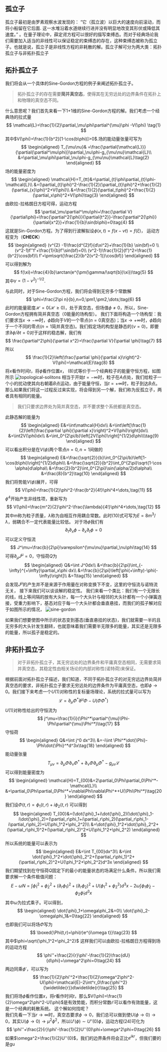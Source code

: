 ## 孤立子
孤立子最初是由罗素观察水波发现的： “它（孤立波）以巨大的速度向前滚动，而将小船留在它后面. 这一水堆沿着水道继续行进并没有明显地改变其形伏或降低其速度。” 。在量子理论中，薛定谔方程可以很好的描写束缚态。而对于经典场论我们需要加入适当的非线性可以保证稳定的束缚态的存在，这种束缚态被称为孤立子。也就是说，孤立子是非线性方程的非耗散的解。孤立子解可分为两大类：拓扑孤立子与非拓扑孤立子
## 拓扑孤立子
我们将会从一个具体的Sine-Gordon方程的例子来阐述拓扑孤立子。
>拓扑孤立子的存在需要**简并真空态**，使得其在无穷远处的边界条件在拓扑上和物理的真空态不同。

什么意思呢？我们首先来看一下1+1维的Sine-Gordon方程的解。我们考虑一个经典场的拉式量
$$
 \mathcal{L}=\frac{1}{2}\partial_\mu\phi\partial^{\mu}\phi -V(\phi) \tag{1}
$$
其中$V(\phi)=\frac{1}{b^2}[1-\cos(b\phi)]>0$.场的能动量张量可写为
$$
\begin{aligned}
T_{\mu\nu}& =\frac{\partial{\mathcal{L}}}{\partial(\partial^\mu\phi)}\partial_\nu\phi-g_{\mu\nu}\mathcal{L}\\
&=\partial_\mu\phi\partial_\nu\phi-g_{\mu\nu}\mathcal{L}\tag{2}
\end{aligned}
$$
场的能量密度为
$$
\begin{aligned}
\mathcal{H}=T_{tt}&=\partial_{t}\phi\partial_{t}\phi-\mathcal{L}\\
&=(\partial_{t}\phi)^2-\frac{1}{2}(\partial_{t}\phi)^2+\frac{1}{2}(\partial_{x}\phi)^2+V(\phi)\\
&=\frac{1}{2}(\partial_t\phi)^2+\frac{1}{2}(\partial_x\phi)^2+V(\phi)\tag{3}
\end{aligned}
$$
由欧拉-拉格朗日方程可得，运动方程
$$
\partial_\mu\partial^\mu\phi+\frac{\partial V}{\partial\phi}=\frac{\partial^2{\phi}}{\partial{t^2}}-\frac{\partial^2{\phi}}{\partial{x^2}}+\frac{1}{b}\sin(b\phi)=0\tag{4}
$$
这就是Sin-Gordon方程。为了得到行波解拟设$\phi(x,t)=f(x-vt)=f(\xi)$，
运动方程变为（**CHECK**）
$$
\begin{aligned}
(v^{2} -1)\frac{d^{2}f}{d\xi^2}+\frac{1}{b} \sin(bf)=0 \\
(v^2-1)f''f'+\frac{1}{b}f'\sin(bf)=0\\
(v^2-1)\frac{1}{2}(f')^2=\frac{1}{b^2}\cos(bf)\\
f'=\pm\sqrt{\frac{2}{b^2(v^2-1)}\cos(bf)}
\end{aligned}
$$
可以得到解为
$$
f(\xi)=\frac{4}{b}\arctan(e^{\pm(\gamma/\sqrt{b})\xi})\tag{5}
$$
其中$\gamma=(1-v^2)^{-1/2}$.

与此同时，对于Sine-Gordon方程，我们将会得到无穷多个常数解
$$
\phi=\frac{2\pi n}{b},n=0,\pm1,\pm2,\dots;\tag{6}
$$
此时的能量密度$\mathcal{H}=0(\mathcal{H}\ge0)$，处于真空态，但场值$\phi\neq0$，所以，Sine-Gordon方程拥有简并真空态（$0$能量的场构型）。
我们下面将构造一个场构型：我们要求当$x\rightarrow-\infty$时，$\phi$趋向于$V$的一个零点($n=0$真空态)；当$x\rightarrow+\infty$时，$\phi$趋向于一个不同的零点($n=1$简并真空态)。我们假定场的构型是静态的$(v=0)$，即要求$\partial\phi/\partial t=0$对于这样的稳态解，我们有
$$
\frac{\partial^2\phi}{\partial x^2}=\frac{\partial V}{\partial \phi}\tag{7}
$$
所以
$$
\frac{1}{2}\left(\frac{\partial \phi}{\partial x}\right)^2-V(\phi)=\mathcal{E}\tag{8}
$$
将$x$看作时间$t$，将$\phi$看作位置$x$， (8)式等价于一个经典粒子的能量守恒方程，如图所示
<img src="https://cdn.staticaly.com/gh/McFuing/images-hosting@main/images/topological-solitons.229iekj54c9s.webp" alt="topological-solitons" />
相当于开始$t=-\infty$时，粒子在$A$点处，我们给粒子一个小的扰动使其向右朝着$B$点运动，由于能量守恒，当$t=+\infty$时，粒子到达$B$点。那么如果我们将这一过程反过来实现，将会得到另一个解，我们称为反孤立子，两者具有相同的能量。
>我们只要求边界处为简并真空态，并不要求整个系统都是真空态。

此静态解的能量为
$$
\begin{aligned}
E&=\int\mathcal{H}dx\\
&=\int\left[\frac{1}{2}\left(\frac{\partial \phi}{\partial x}\right)^2+V(\phi)\right]dx\\
&=\int2V(\phi)dx\\
&=\int_0^{2\pi/b}\left[2V(\phi)\right]^{1/2}d\phi\\\tag{9}
\end{aligned}
$$
可以看出积分是在$V(\phi)$两个零点$n=0,n=1$间做的
$$
\begin{aligned}
E&=\frac{\sqrt{2}}{b}\int_0^{2\pi/b}\left[1-\cos(b\phi)\right]^{1/2}d\phi\\
&=\frac{\sqrt{2}}{b^2}\int_0^{2\pi}\sqrt{1-\cos \alpha}d\alpha\\
&=\frac{2}{b^2}\int_0^{2\pi}\sin(\alpha/2)d\alpha\\
&=\frac{8}{b^2}\tag{10}
\end{aligned}
$$
我们将势能$V(\phi)$展开，可得
$$
V(\phi)=\frac{1}{2}\phi^2-\frac{b^2}{4!}\phi^4+\dots,\tag{11}
$$
$\phi^4$开始产生非线性项，重新写为
$$
V(\phi)=\frac{m^2}{2}\phi^2-\frac{\lambda}{4!}\phi^4+\dots,\tag{12}
$$
其中$m$称为粒子质量，$\lambda$称为自相互作用耦合常数。此时(10)式可写为$E=8m^3/\lambda$，弱耦合不一定代表能量比较低。
对于场$\phi$我们有
$$
\partial_t\partial_x\phi-\partial_x\partial_t\phi=0\tag{13}
$$
可以定义守恒流
$$
J^\mu=\frac{b}{2\pi}\varepsilon^{\mu\nu}\partial_\nu\phi\tag{14}
$$
可得$\partial_\mu J^{\mu}=0$，守恒荷$Q$为
$$
\begin{aligned}
Q&=\int J^0dx\\
&=\frac{b}{2\pi}\int_{-\infty}^{+\infty}\partial_x\phi dx\\
&=\frac{b}{2\pi}\left[\phi(+\infty)-\phi(-\infty)\right]\\
&=1\tag{15}
\end{aligned}
$$
会发现$J^\mu$的产生并不是来源于作用量在对称变换下不变，这里的守恒流与诺特流无关，
接下来我们可以谈谈解的稳定性。
我们来看一个类比：我们有一个无限长的线，线上等间隔的放有大头针，每一个大头针与相邻的大头针都有一个小弹簧连接，受重力影响下，基态对应于每一个大头针都会垂直悬挂，而我们的孤子解对应于如图所示的情况，
<img src="https://cdn.staticaly.com/gh/McFuing/images-hosting@main/images/sine-gordon.6l9rokuwxgc0.webp" alt="sine-gordon" />

如果我们想要使图中所示的状态变到基态(垂直悬挂的状态)，我们就需要一半的且无穷多的大头针发生翻转，也就意味着我们需要半无限多的能量，其实还是无限多的能量，所以孤子是稳定的。

## 非拓扑孤立子
>对于非拓扑孤立子，其无穷远处的边界条件和平庸真空态相同，无需要求简并真空态，其稳定性由相关场论的内部对称性(诺特荷)来保证。

根据前面对拓扑孤立子描述，我们知道，不同于拓扑孤立子的对无穷远边界处简并真空态的要求，非拓扑孤立子要求无穷远处的边界条件为平庸真空态，也即$\phi\rightarrow0$。我们接下来考虑一个$U(1)$对称性的复标量场理论，系统的拉式量可以写为
$$
\mathcal{L}=\partial_\mu\Phi^*\partial^{\mu}\Phi-U(\Phi\Phi^*)\tag{16}
$$
$U(1)$对称性给出的守恒流为
$$
j^\mu=\frac{1}{i}(\Phi^*\partial^{\mu}\Phi-\Phi\partial^{\mu}\Phi^*)\tag{17}
$$
守恒荷
$$
\begin{aligned}
Q&=\int j^0 dx^3\\
&=-i\int \Phi^*\dot{\Phi}-\Phi\dot{\Phi}^*d^3x\tag{18}
\end{aligned}
$$
能动量张量
$$
T_{\mu\nu}=\partial_\mu\Phi\partial_\nu\Phi^*+\partial_\nu\Phi\partial_\mu\Phi^*-g_{\mu\nu}\mathcal{L}\tag{19}
$$
可以得到能量密度为
$$
\begin{aligned}
\mathcal{H}=T_{00}&=2\partial_0\Phi\partial_0\Phi^*-\mathcal{L}\\
&=\partial_0\Phi\partial_0\Phi^*+\nabla\Phi\nabla\Phi^*+U(\Phi\Phi^*)\tag{20}
\end{aligned}
$$
我们设$\Phi(t,r)=\phi_1(t,r)+i\phi_2(t,r)$
可以得到
$$
\begin{aligned}
T_{00}&=(\dot{\phi}_1+i\dot{\phi}_2)(\dot{\phi}_1-i\dot{\phi}_2)+(\partial_r\phi_1+i\partial_r\phi_2)(\partial_r\phi_1-i\partial_r\phi_2)+U(\phi_1^2+\phi_2^2)\\
&=\dot{\phi}_1^2+\dot{\phi}_2^2+(\partial_r\phi_1)^2+(\partial_r\phi_2)^2+U(\phi_1^2+\phi_2^2)
\end{aligned}
$$
所以系统的能量可以表示为
$$
\begin{aligned}
E&=\int T_{00}dx^3\\
&=\int \dot{\phi}_1^2+\dot{\phi}_2^2+(\partial_r\phi_1)^2+(\partial_r\phi_2)^2+U(\phi_1^2+\phi_2^2)d^3x
\end{aligned}
$$
我们期望找到在守恒荷$Q$固定下的最小的能量状态的场满足什么条件。所以我们需要求解一个条件极值问题：
$$
E-\omega N=\int \dot{\phi}_1^2+\dot{\phi}_2^2+(\partial_r\phi_1)^2+(\partial_r\phi_2)^2+U(\phi_1^2+\phi_2^2)d^3x-2\omega\int \phi_1\dot{\phi}_2-\phi_2\dot{\phi}_1 d^3x\tag{21}
$$
其中$\omega$为拉式乘子。可以得到，
$$
\begin{aligned}
\dot{\phi}_1+\omega\phi_2&=0\\
\dot{\phi}_2-\omega\phi_1&=0\tag{22}
\end{aligned}
$$
也即我们可以将场$\Phi$写为
$$
\boxed{\Phi(t,r)=\phi(r)e^{i\omega t}}\tag{23}
$$
其中$\phi=\sqrt{\phi_1^2+\phi_2^2}$
这样我们可以由欧拉-拉格朗日方程得到场的运动方程
$$
\phi''+\frac{2}{r}\phi'-\frac{1}{2}\frac{dU}{d\phi}+\omega^2\phi=0\tag{24}
$$
两边同乘$\phi'$，可以写为
$$
\frac{1}{2}\phi'^2+\frac{1}{2}\omega^2\phi^2-U(\phi)=\mathcal{E}-2\int^r_0\frac{\phi'^2}{\widetilde{r}}d\widetilde{r}\tag{25}
$$
我们将场$\phi$看作位置$x$，将$r$看作时间$t$，那么$V(\phi)=\frac{1}{2}\omega^2\phi^2-U(\phi)$是有效势能，而积分常数$\mathcal{E}$可以看作有效能量，这是一个经典的耗散系统。
这个解如何找呢？  
我们先看一下当$r\rightarrow\infty$时，真空态要求$\phi\rightarrow0$，我们总可以做到使$U(\phi\rightarrow0)\rightarrow0$，其实$U(\phi\rightarrow0)\rightarrow\mu^2\phi^2$，所以$U'(\phi)\sim U''(0)\phi$，运动方程(24)可化为
$$
\phi''+\frac{2}{r}\phi'-\frac{1}{2}U''(0)\phi+\omega^2\phi=0\tag{26}
$$
如果$\omega^2>\frac{1}{2}U''(0)$，我们的边界条件将会正比$e^{ikr}$，但我们要的是gu
<!--stackedit_data:
eyJoaXN0b3J5IjpbLTE0NjQ2MjQ5MTIsLTIwODg5MjAwNDgsLT
E3NTkzOTIxMzEsLTk3NDM2MzQyLC0xNDM5MjM3NDgsLTg0MjAx
MTAxMyw2Mzg3MDU0NjYsLTEzNTUyODQ1ODEsNTg4MTY1MTQ3LC
0xMTQ0OTczOTIzLDEwMDg3NTM5OTUsLTIxNDI1NzQ5NDcsLTE2
NjM1MTIyNjQsLTIwMjAyMDM5NSwyMTc1MDk4NDQsLTExODk2NT
E5NjMsLTYyMTI3MTY2OCw0Mjc4MjI2NzIsMzgwNDA1MjE2LDE4
NjE5MzkzMjhdfQ==
-->